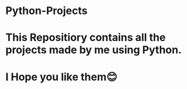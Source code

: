 # Python-Projects
# This Repositiory contains all the projects made by me using Python.
# I Hope you like them😊
